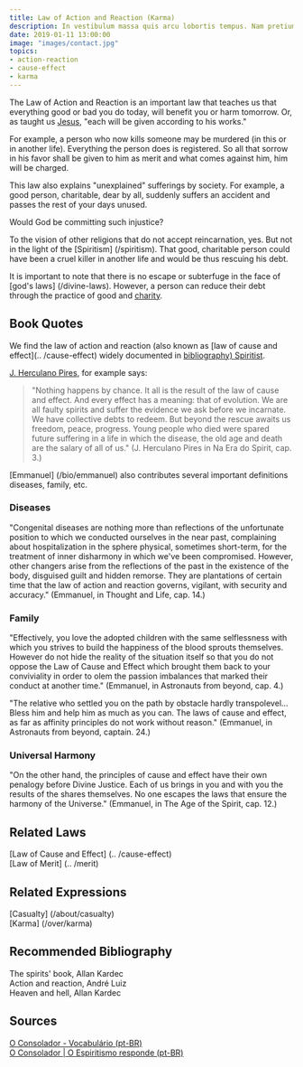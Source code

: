 ```yaml
---
title: Law of Action and Reaction (Karma)
description: In vestibulum massa quis arcu lobortis tempus. Nam pretium arcu in odio vulputate luctus.
date: 2019-01-11 13:00:00
image: "images/contact.jpg"
topics: 
- action-reaction
- cause-effect
- karma
---
```


The Law of Action and Reaction is an important law that teaches us that
everything good or bad you do today, will benefit you or harm tomorrow. Or, as
taught us [Jesus](/about/jesus), "each will be given according to his works." 

For example, a person who now kills someone may be murdered (in this or in
another life). Everything the person does is registered. So all that sorrow in
his favor shall be given to him as merit and what comes against him, him will be
charged.

This law also explains "unexplained" sufferings by society. For example, a good
person, charitable, dear by all, suddenly suffers an accident and passes the
rest of your days unused.

Would God be committing such injustice?

To the vision of other religions that do not accept reincarnation, yes. But not
in the light of the [Spiritism] (/spiritism). That good, charitable person could
have been a cruel killer in another life and would be thus rescuing his debt.

It is important to note that there is no escape or subterfuge in the face of
[god's laws] (/divine-laws). However, a person can reduce their debt through the
practice of good and [charity](/virtues/charity).

## Book Quotes
We find the law of action and reaction (also known as [law of cause and
effect](.. /cause-effect) widely documented in [bibliography)
Spiritist](/books).

[J. Herculano Pires](/bio/herculaneum-pires), for example says:
> "Nothing happens by chance. It all is the result of the law of cause and effect. And every effect
has a meaning: that of evolution. We are all faulty spirits and suffer the
evidence we ask before we incarnate. We have collective debts to redeem. But
beyond the rescue awaits us freedom, peace, progress. Young people who
died were spared future suffering in a life in which the disease, the
old age and death are the salary of all of us." (J. Herculano Pires in Na Era do
Spirit, cap. 3.)

[Emmanuel] (/bio/emmanuel) also contributes several important definitions
diseases, family, etc.

### Diseases
"Congenital diseases are nothing more than reflections of the unfortunate position to which
we conducted ourselves in the near past, complaining about hospitalization in the sphere
physical, sometimes short-term, for the treatment of inner disharmony in which
we've been compromised. However, other changers arise from the reflections of the past in the
existence of the body, disguised guilt and hidden remorse. They are plantations
of certain time that the law of action and reaction governs, vigilant, with security and
accuracy." (Emmanuel, in Thought and Life, cap. 14.)

### Family
"Effectively, you love the adopted children with the same selflessness with which you
strives to build the happiness of the blood sprouts themselves. However
do not hide the reality of the situation itself so that you do not oppose the Law
of Cause and Effect which brought them back to your conviviality in order to olem the
passion imbalances that marked their conduct at another time."
(Emmanuel, in Astronauts from beyond, cap. 4.)

"The relative who settled you on the path by obstacle hardly
transpolevel... Bless him and help him as much as you can. The laws of cause and effect,
as far as affinity principles do not work without reason." (Emmanuel, in
Astronauts from beyond, captain. 24.)

### Universal Harmony
"On the other hand, the principles of cause and effect have their own
penalogy before Divine Justice. Each of us brings in you and with you the
results of the shares themselves. No one escapes the laws that ensure the harmony of the
Universe." (Emmanuel, in The Age of the Spirit, cap. 12.)

## Related Laws
[Law of Cause and Effect] (.. /cause-effect)  
[Law of Merit] (.. /merit)  

## Related Expressions
[Casualty] (/about/casualty)  
[Karma] (/over/karma)

## Recommended Bibliography
The spirits' book, Allan Kardec  
Action and reaction, André Luiz  
Heaven and hell, Allan Kardec  

## Sources
[O Consolador - Vocabulário (pt-BR)](http://www.oconsolador.com.br/linkfixo/vocabulario/principal.html)  
[O Consolador | O Espiritismo responde (pt-BR)](http://www.oconsolador.com.br/ano8/371/oespiritismoresponde.html)

